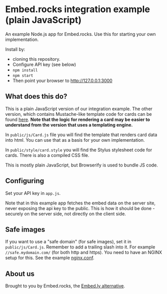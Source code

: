 # Embed.rocks integration example (plain JavaScript)

An example Node.js app for Embed.rocks. Use this for starting your own implementation.

Install by: 
  - cloning this repository. 
  - Configure API key (see below)
  - `npm install`
  - `npm start`
  - Then point your browser to http://127.0.0.1:3000

## What does this do?

This is a plain JavaScript version of our integration example. The other version, which contains Mustache-like template code for cards can be found [here](https://github.com/embed-rocks/embed-example-2). **Note that the logic for rendering a card may be easier to understand from the version that uses a templating engine.**

In `public/js/Card.js` file you will find the template that renders card data into html. You can use that as a basis for your own implementation.

In `public/style/card.style` you will find the Stylus stylesheet code for cards. There is also a compiled CSS file.

This is mostly plain JavaScript, but Browserify is used to bundle JS code. 

## Configuring

Set your API key in `app.js`.

Note that in this example app fetches the embed data on the server site, never exposing the api key to the public. This is how it should be done - securely on the server side, not directly on the client side.

## Safe images

If you want to use a "safe domain" (for safe images), set it in `public/js/Card.js`. Remember to add a trailing slash into it. For example `//safe.mydomain.com/` (for both http and https). You need to have an NGINX setup for this. See the example [nginx.conf](https://gist.github.com/ile/ef57487dc556ef43d694863224a2f02f).

## About us

Brought to you by Embed.rocks, the [Embed.ly alternative](https://embed.rocks/).
